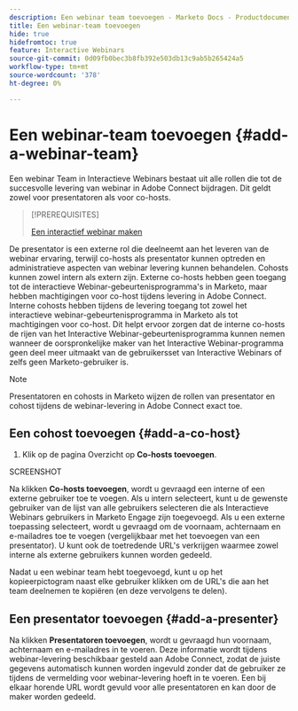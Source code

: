```yaml
---
description: Een webinar team toevoegen - Marketo Docs - Productdocumentatie
title: Een webinar-team toevoegen
hide: true
hidefromtoc: true
feature: Interactive Webinars
source-git-commit: 0d09fb0bec3b8fb392e503db13c9ab5b265424a5
workflow-type: tm+mt
source-wordcount: '378'
ht-degree: 0%

---
```


# Een webinar-team toevoegen {#add-a-webinar-team}

Een webinar Team in Interactieve Webinars bestaat uit alle rollen die tot de succesvolle levering van webinar in Adobe Connect bijdragen. Dit geldt zowel voor presentatoren als voor co-hosts.

>[!PREREQUISITES]
>
>[Een interactief webinar maken](/help/marketo/product-docs/demand-generation/events/interactive-webinars/create-an-interactive-webinar.md)

De presentator is een externe rol die deelneemt aan het leveren van de webinar ervaring, terwijl co-hosts als presentator kunnen optreden en administratieve aspecten van webinar levering kunnen behandelen. Cohosts kunnen zowel intern als extern zijn. Externe co-hosts hebben geen toegang tot de interactieve Webinar-gebeurtenisprogramma&#39;s in Marketo, maar hebben machtigingen voor co-host tijdens levering in Adobe Connect. Interne cohosts hebben tijdens de levering toegang tot zowel het interactieve webinar-gebeurtenisprogramma in Marketo als tot machtigingen voor co-host. Dit helpt ervoor zorgen dat de interne co-hosts de rijen van het Interactive Webinar-gebeurtenisprogramma kunnen nemen wanneer de oorspronkelijke maker van het Interactive Webinar-programma geen deel meer uitmaakt van de gebruikersset van Interactive Webinars of zelfs geen Marketo-gebruiker is.

>[!NOTE]
>
>Presentatoren en cohosts in Marketo wijzen de rollen van presentator en cohost tijdens de webinar-levering in Adobe Connect exact toe.

## Een cohost toevoegen {#add-a-co-host}

1. Klik op de pagina Overzicht op **Co-hosts toevoegen**.

SCREENSHOT

Na klikken **Co-hosts toevoegen**, wordt u gevraagd een interne of een externe gebruiker toe te voegen. Als u intern selecteert, kunt u de gewenste gebruiker van de lijst van alle gebruikers selecteren die als Interactieve Webinars gebruikers in Marketo Engage zijn toegevoegd. Als u een externe toepassing selecteert, wordt u gevraagd om de voornaam, achternaam en e-mailadres toe te voegen (vergelijkbaar met het toevoegen van een presentator). U kunt ook de toetredende URL&#39;s verkrijgen waarmee zowel interne als externe gebruikers kunnen worden gedeeld.

Nadat u een webinar team hebt toegevoegd, kunt u op het kopieerpictogram naast elke gebruiker klikken om de URL&#39;s die aan het team deelnemen te kopiëren (en deze vervolgens te delen).

## Een presentator toevoegen {#add-a-presenter}

Na klikken **Presentatoren toevoegen**, wordt u gevraagd hun voornaam, achternaam en e-mailadres in te voeren. Deze informatie wordt tijdens webinar-levering beschikbaar gesteld aan Adobe Connect, zodat de juiste gegevens automatisch kunnen worden ingevuld zonder dat de gebruiker ze tijdens de vermelding voor webinar-levering hoeft in te voeren. Een bij elkaar horende URL wordt gevuld voor alle presentatoren en kan door de maker worden gedeeld.
